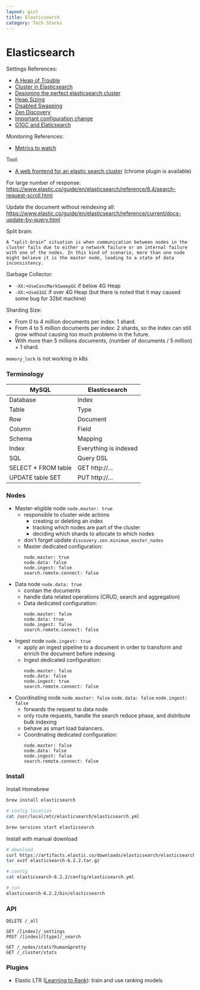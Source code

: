 ```yaml
---
layout: gist
title: Elasticsearch
category: Tech Stacks
---
```


# Elasticsearch


Settings References:
- [A Heap of Trouble](https://www.elastic.co/blog/a-heap-of-trouble)
- [Cluster in Elasticsearch](https://www.elastic.co/guide/en/elasticsearch/reference/current/modules-node.html#coordinating-node)
- [Designing the perfect elasticsearch cluster](https://thoughts.t37.net/designing-the-perfect-elasticsearch-cluster-the-almost-definitive-guide-e614eabc1a87)
- [Heap Sizing](https://www.elastic.co/guide/en/elasticsearch/guide/current/heap-sizing.html)
- [Disabled Swapping](https://www.elastic.co/guide/en/elasticsearch/reference/6.2/setup-configuration-memory.html)
- [Zen Discovery](https://www.elastic.co/guide/en/elasticsearch/reference/current/modules-discovery-zen.html#unicast)
- [Important configuration change](https://www.elastic.co/guide/en/elasticsearch/guide/1.x/_important_configuration_changes.html)
- [G1GC and Elaticsearch](https://medium.com/naukri-engineering/garbage-collection-in-elasticsearch-and-the-g1gc-16b79a447181)

Monitoring References:
- [Metrics to watch](https://www.oreilly.com/ideas/10-elasticsearch-metrics-to-watch)


Tool:
- [A web frontend for an elastic search cluster](https://github.com/mobz/elasticsearch-head) (chrome plugin is available)

For large number of response:
<https://www.elastic.co/guide/en/elasticsearch/reference/6.4/search-request-scroll.html>

Update the document without reindexing all: 
<https://www.elastic.co/guide/en/elasticsearch/reference/current/docs-update-by-query.html>

Split brain:
```
A “split-brain” situation is when communication between nodes in the cluster fails due to either a network failure or an internal failure with one of the nodes. In this kind of scenario, more than one node might believe it is the master node, leading to a state of data inconsistency.
```

Garbage Collector: 
- `-XX:+UseConcMarkSweepGC` if below 4G Heap
- `-XX:+UseG1GC` if over 4G Heap (but there is noted that it may caused some bug for 32bit machine)

Sharding Size: 
- From 0 to 4 million documents per index: 1 shard.
- From 4 to 5 million documents per index: 2 shards, so the index can still grow without causing too much problems in the future.
- With more than 5 millions documents, (number of documents / 5 million) + 1 shard.

`memory_lock` is not working in k8s

### Terminology

|MySQL|Elasticsearch|
|---|---|
|Database|Index|
|Table|Type|
|Row|Document|
|Column|Field|
|Schema|Mapping|
|Index|Everything is indexed|
|SQL|Query DSL|
|SELECT * FROM table|GET http://... |
|UPDATE table SET |PUT http://... |


### Nodes
- Master-eligible node `node.master: true`
  - responsible to cluster wide actions  
    - creating or deleting an index
    - tracking which nodes are part of the cluster
    - deciding which shards to allocate to which nodes
  - don't forget update `discovery.zen.minimum_master_nodes`
  - Master dedicated configuration:
    ```
    node.master: true 
    node.data: false 
    node.ingest: false 
    search.remote.connect: false
    ```
- Data node `node.data: true`
  - contain the documents
  - handle data related operations (CRUD, search and aggregation)
  - Data dedicated configuration: 
    ```
    node.master: false 
    node.data: true 
    node.ingest: false 
    search.remote.connect: false 
    ```
- Ingest node `node.ingest: true`
  - apply an ingest pipeline to a document in order to transform and enrich the document before indexing
  - Ingest dedicated configuration:
    ```
    node.master: false 
    node.data: false 
    node.ingest: true 
    search.remote.connect: false 
    ```
- Coordinating node `node.master: false` `node.data: false` `node.ingest: false`
  - forwards the request to data node
  - only route requests, handle the search reduce phase, and distribute bulk indexing
  - behave as smart load balancers.
  - Coordinating dedicated configuration: 
    ```
    node.master: false 
    node.data: false 
    node.ingest: false 
    search.remote.connect: false 
    ```

### Install

Install Homebrew
```bash
brew install elasticsearch

# config location
cat /usr/local/etc/elasticsearch/elasticsearch.yml

brew services start elasticsearch
```

Install with manual download
```bash
# download
curl https://artifacts.elastic.co/downloads/elasticsearch/elasticsearch-6.2.2.tar.gz
tar xvzf elasticsearch-6.2.2.tar.gz

# config
cat elasticsearch-6.2.2/config/elasticsearch.yml

# run
elasticsearch-6.2.2/bin/elasticsearch
```

### API

```
DELETE /_all

GET /[index]/_settings
POST /[index]/[type]/_search

GET /_nodes/stats?human&pretty
GET /_cluster/stats
```

### Plugins

- Elastic LTR ([Learning to Rank](https://elasticsearch-learning-to-rank.readthedocs.io/en/latest/)): train and use ranking models   
